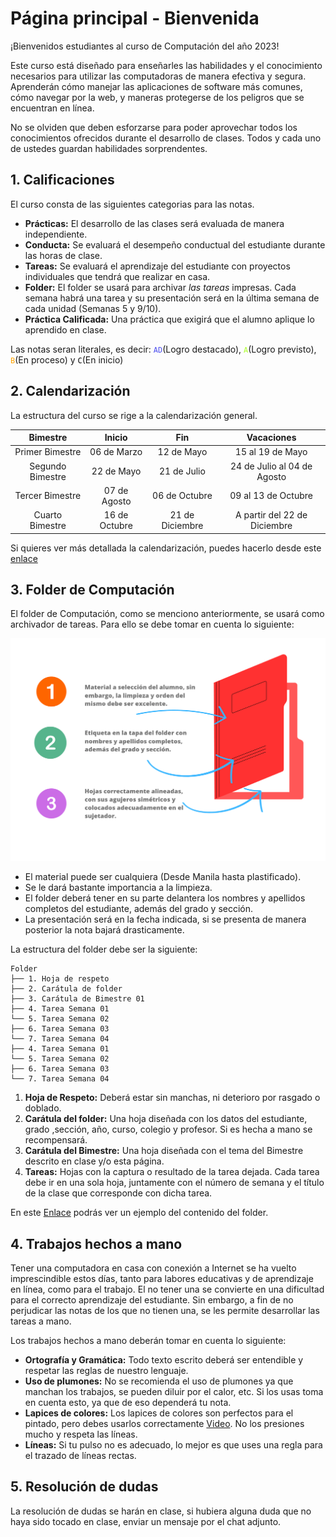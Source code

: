 # Página principal - Bienvenida

¡Bienvenidos estudiantes al curso de Computación del año 2023!

Este curso está diseñado para enseñarles las habilidades y el conocimiento necesarios para utilizar las computadoras de manera efectiva y segura. Aprenderán cómo manejar las aplicaciones de software más comunes, cómo navegar por la web, y maneras protegerse de los peligros que se encuentran en línea.

No se olviden que deben esforzarse para poder aprovechar todos los conocimientos ofrecidos durante el desarrollo de clases. Todos y cada uno de ustedes guardan habilidades sorprendentes.

## 1. Calificaciones

El curso consta de las siguientes categorias para las notas.

- **Prácticas:** El desarrollo de las clases será evaluada de manera independiente.
- **Conducta:** Se evaluará el desempeño conductual del estudiante durante las horas de clase.
- **Tareas:** Se evaluará el aprendizaje del estudiante con proyectos individuales que tendrá que realizar en casa.
- **Folder:** El folder se usará para archivar *las tareas* impresas. Cada semana habrá una tarea y su presentación será en la última semana de cada unidad (Semanas 5 y 9/10).
- **Práctica Calificada:** Una práctica que exigirá que el alumno aplique lo aprendido en clase.

Las notas seran literales, es decir: <code style="color:#4f51ee">AD</code>(Logro destacado), <code style="color:GreenYellow">A</code>(Logro previsto), <code style="color:orange">B</code>(En proceso) y <code style="color:black">C</code>(En inicio)

## 2. Calendarización

La estructura del curso se rige a la calendarización general.

|   **Bimestre**   |   **Inicio**  |     **Fin**     |        **Vacaciones**        |
|:----------------:|:-------------:|:---------------:|:----------------------------:|
| Primer Bimestre  | 06 de Marzo   | 12 de Mayo      | 15 al 19 de Mayo             |
| Segundo Bimestre | 22 de Mayo    | 21 de Julio     | 24 de Julio al 04 de Agosto  |
| Tercer Bimestre  | 07 de Agosto  | 06 de Octubre   | 09 al 13 de Octubre          |
| Cuarto Bimestre  | 16 de Octubre | 21 de Diciembre | A partir del 22 de Diciembre |

Si quieres ver más detallada la calendarización, puedes hacerlo desde este [enlace](https://docs.google.com/spreadsheets/d/e/2PACX-1vQUeMofKJXcNg6xZV_PYlnyIEoM9xmn0y4KA5dlgMDrk3quW5HIBV26MGMRSKOuoISH7YDHgulLgEqu/pubhtml?gid=0&single=true)


## 3. Folder de Computación

El folder de Computación, como se menciono anteriormente, se usará como archivador de tareas. Para ello se debe tomar en cuenta lo siguiente:

![Folder de computación](folder_general_zipped2.png)

- El material puede ser cualquiera (Desde Manila hasta plastificado).
- Se le dará bastante importancia a la limpieza.
- El folder deberá tener en su parte delantera los nombres y apellidos completos del estudiante, además del grado y sección.
- La presentación será en la fecha indicada, si se presenta de manera posterior la nota bajará drasticamente.

La estructura del folder debe ser la siguiente:


```
Folder
├── 1. Hoja de respeto
├── 2. Carátula de folder
├── 3. Carátula de Bimestre 01
├── 4. Tarea Semana 01
└── 5. Tarea Semana 02
├── 6. Tarea Semana 03
└── 7. Tarea Semana 04
├── 4. Tarea Semana 01
└── 5. Tarea Semana 02
├── 6. Tarea Semana 03
└── 7. Tarea Semana 04
```

1. **Hoja de Respeto:** Deberá estar sin manchas, ni deterioro por rasgado o doblado.
2. **Carátula del folder:** Una hoja diseñada con los datos del estudiante, grado ,sección, año, curso, colegio y profesor. Si es hecha a mano se recompensará.
3. **Carátula del Bimestre:** Una hoja diseñada con el tema del Bimestre descrito en clase y/o esta página.
4. **Tareas:** Hojas con la captura o resultado de la tarea dejada. Cada tarea debe ir en una sola hoja, juntamente con el número de semana y el título de la clase que corresponde con dicha tarea.

En este [Enlace](https://www.canva.com/design/DAFfLjw1P70/wCCeOXkAOUYoCadJQ-_JNw/view?utm_content=DAFfLjw1P70&utm_campaign=designshare&utm_medium=link&utm_source=publishsharelink) podrás ver un ejemplo del contenido del folder.

## 4. Trabajos hechos a mano

Tener una computadora en casa con conexión a Internet se ha vuelto imprescindible estos días, tanto para labores educativas y de aprendizaje en línea, como para el trabajo. El no tener una se convierte en una dificultad para el correcto aprendizaje del estudiante. Sin embargo, a fin de no perjudicar las notas de los que no tienen una, se les permite desarrollar las tareas a mano.

Los trabajos hechos a mano deberán tomar en cuenta lo siguiente:

- **Ortografía y Gramática:** Todo texto escrito deberá ser entendible y respetar las reglas de nuestro lenguaje.
- **Uso de plumones:** No se recomienda el uso de plumones ya que manchan los trabajos, se pueden diluir por el calor, etc. Si los usas toma en cuenta esto, ya que de eso dependerá tu nota.
- **Lapices de colores:** Los lapices de colores son perfectos para el pintado, pero debes usarlos correctamente [Video](https://www.youtube.com/watch?v=UMNwTIs8FJw). No los presiones mucho y respeta las líneas.
- **Líneas:** Si tu pulso no es adecuado, lo mejor es que uses una regla para el trazado de líneas rectas.

## 5. Resolución de dudas

La resolución de dudas se harán en clase, si hubiera alguna duda que no haya sido tocado en clase, enviar un mensaje por el chat adjunto.
